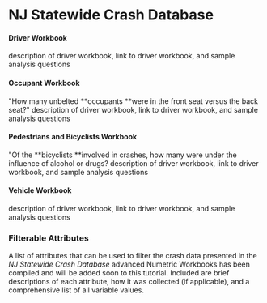 # NJ Statewide Crash Database

#### Driver Workbook

description of driver workbook, link to driver workbook, and sample analysis questions

#### Occupant Workbook

"How many unbelted **occupants **were in the front seat versus the back seat?" description of driver workbook, link to driver workbook, and sample analysis questions

#### Pedestrians and Bicyclists Workbook

"Of the **bicyclists **involved in crashes, how many were under the influence of alcohol or drugs? description of driver workbook, link to driver workbook, and sample analysis questions

#### Vehicle Workbook

description of driver workbook, link to driver workbook, and sample analysis questions

### Filterable Attributes

A list of attributes that can be used to filter the crash data presented in the _NJ Statewide Crash Database_ advanced Numetric Workbooks has been compiled and will be added soon to this tutorial. Included are brief descriptions of each attribute, how it was collected \(if applicable\), and a comprehensive list of all variable values.

